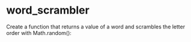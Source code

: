 # word_scrambler
Create a function that returns a value of a word and scrambles the letter order with Math.random():
